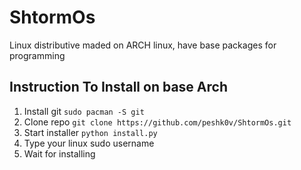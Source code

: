 # ShtormOs
Linux distributive maded on ARCH linux, have base packages for programming

## Instruction To Install on base Arch
1. Install git ```sudo pacman -S git```
2. Clone repo ```git clone https://github.com/peshk0v/ShtormOs.git```
3. Start installer ```python install.py```
4. Type your linux sudo username
5. Wait for installing
